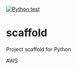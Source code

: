 [![Python test](https://github.com/oliverdata7/scaffold/actions/workflows/main.yml/badge.svg)](https://github.com/oliverdata7/scaffold/actions/workflows/main.yml)

# scaffold
Project scaffold for Python

AWS
